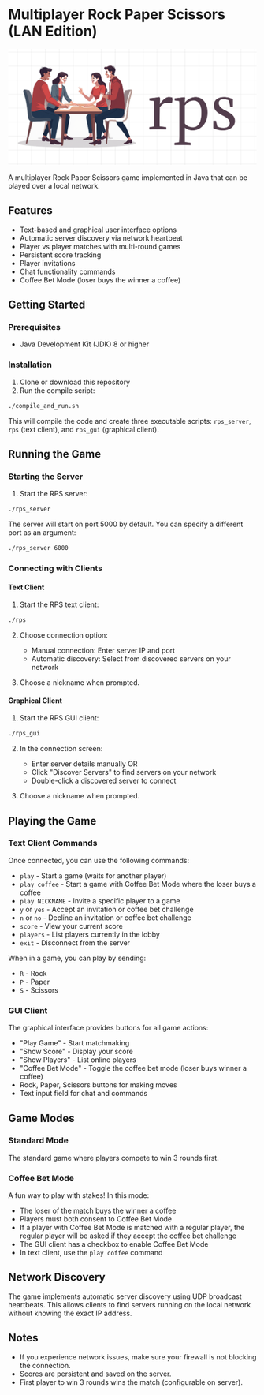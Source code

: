 # Multiplayer Rock Paper Scissors (LAN Edition)

<p align="center">
  <img src="images/rps_logo.png" alt="Rock Paper Scissors Logo" width="800">
</p>

A multiplayer Rock Paper Scissors game implemented in Java that can be played over a local network.

## Features

- Text-based and graphical user interface options
- Automatic server discovery via network heartbeat
- Player vs player matches with multi-round games
- Persistent score tracking
- Player invitations
- Chat functionality commands
- Coffee Bet Mode (loser buys the winner a coffee)

## Getting Started

### Prerequisites

- Java Development Kit (JDK) 8 or higher

### Installation

1. Clone or download this repository
2. Run the compile script:

```sh
./compile_and_run.sh
```

This will compile the code and create three executable scripts: `rps_server`, `rps` (text client), and `rps_gui` (graphical client).

## Running the Game

### Starting the Server

1. Start the RPS server:

```sh
./rps_server
```

The server will start on port 5000 by default. You can specify a different port as an argument:

```sh
./rps_server 6000
```

### Connecting with Clients

#### Text Client

1. Start the RPS text client:

```sh
./rps
```

2. Choose connection option:
   - Manual connection: Enter server IP and port
   - Automatic discovery: Select from discovered servers on your network

3. Choose a nickname when prompted.

#### Graphical Client

1. Start the RPS GUI client:

```sh
./rps_gui
```

2. In the connection screen:
   - Enter server details manually OR
   - Click "Discover Servers" to find servers on your network
   - Double-click a discovered server to connect

3. Choose a nickname when prompted.

## Playing the Game

### Text Client Commands

Once connected, you can use the following commands:

- `play` - Start a game (waits for another player)
- `play coffee` - Start a game with Coffee Bet Mode where the loser buys a coffee
- `play NICKNAME` - Invite a specific player to a game
- `y` or `yes` - Accept an invitation or coffee bet challenge
- `n` or `no` - Decline an invitation or coffee bet challenge
- `score` - View your current score
- `players` - List players currently in the lobby
- `exit` - Disconnect from the server

When in a game, you can play by sending:
- `R` - Rock
- `P` - Paper
- `S` - Scissors

### GUI Client

The graphical interface provides buttons for all game actions:

- "Play Game" - Start matchmaking
- "Show Score" - Display your score
- "Show Players" - List online players
- "Coffee Bet Mode" - Toggle the coffee bet mode (loser buys winner a coffee)
- Rock, Paper, Scissors buttons for making moves
- Text input field for chat and commands

## Game Modes

### Standard Mode
The standard game where players compete to win 3 rounds first.

### Coffee Bet Mode
A fun way to play with stakes! In this mode:
- The loser of the match buys the winner a coffee
- Players must both consent to Coffee Bet Mode
- If a player with Coffee Bet Mode is matched with a regular player, the regular player will be asked if they accept the coffee bet challenge
- The GUI client has a checkbox to enable Coffee Bet Mode
- In text client, use the `play coffee` command

## Network Discovery

The game implements automatic server discovery using UDP broadcast heartbeats. This allows clients to find servers running on the local network without knowing the exact IP address.

## Notes

- If you experience network issues, make sure your firewall is not blocking the connection.
- Scores are persistent and saved on the server.
- First player to win 3 rounds wins the match (configurable on server). 